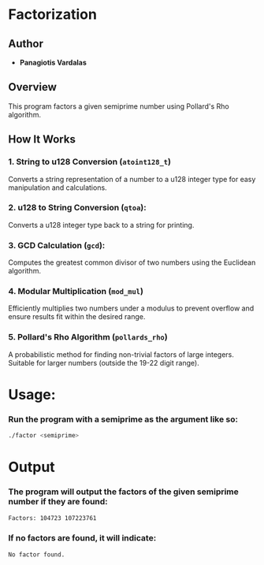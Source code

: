 # Factorization

## Author

- **Panagiotis Vardalas**  

  
## Overview

This program factors a given semiprime number using Pollard's Rho algorithm.

## How It Works
### 1. String to u128 Conversion (``atoint128_t``)

Converts a string representation of a number to a u128 integer type for easy manipulation and calculations.

### 2. u128 to String Conversion (``qtoa``):

Converts a u128 integer type back to a string for printing.

### 3. GCD Calculation (``gcd``):

Computes the greatest common divisor of two numbers using the Euclidean algorithm.

### 4. Modular Multiplication (``mod_mul``)

Efficiently multiplies two numbers under a modulus to prevent overflow and ensure results fit within the desired range.

### 5. Pollard's Rho Algorithm (``pollards_rho``)

A probabilistic method for finding non-trivial factors of large integers. Suitable for larger numbers (outside the 19-22 digit range).

# Usage:
### Run the program with a semiprime as the argument like so:
```sh
./factor <semiprime>
```
# Output
### The program will output the factors of the given semiprime number if they are found:

```sh
Factors: 104723 107223761
```
### If no factors are found, it will indicate:

```sh
No factor found.
```
